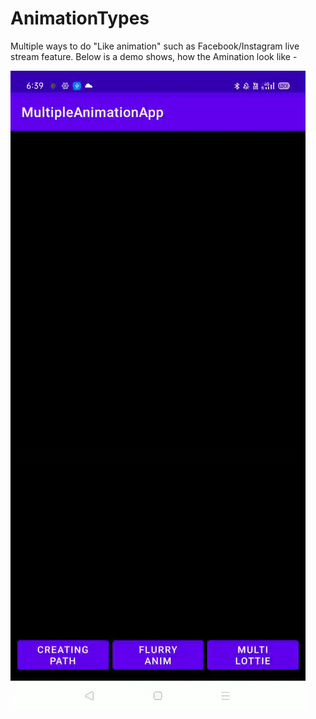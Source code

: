 # AnimationTypes
Multiple ways to do "Like animation" such as Facebook/Instagram live stream feature.
Below is a demo shows, how the Amination look like -


![](https://github.com/vandanasri/AnimationTypes/blob/master/app/screenshot/animation.gif)
